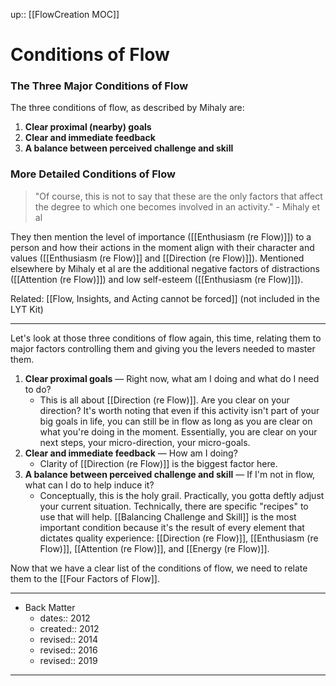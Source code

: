 up:: [[FlowCreation MOC]]

# Conditions of Flow
### The Three Major Conditions of Flow
The three conditions of flow, as described by Mihaly are:

1. **Clear proximal (nearby) goals**
2. **Clear and immediate feedback**
3. **A balance between perceived challenge and skill**

### More Detailed Conditions of Flow
> "Of course, this is not to say that these are the only factors that affect the degree to which one becomes involved in an activity." - Mihaly et al

They then mention the level of importance ([[Enthusiasm (re Flow)]]) to a person and how their actions in the moment align with their character and values ([[Enthusiasm (re Flow)]] and [[Direction (re Flow)]]). Mentioned elsewhere by Mihaly et al are the additional negative factors of distractions ([[Attention (re Flow)]]) and low self-esteem ([[Enthusiasm (re Flow)]]).

Related: [[Flow, Insights, and Acting cannot be forced]] (not included in the LYT Kit)

---
Let's look at those three conditions of flow again, this time, relating them to major factors controlling them and giving you the levers needed to master them.

1. **Clear proximal goals** — Right now, what am I doing and what do I need to do?
   - This is all about [[Direction (re Flow)]]. Are you clear on your direction? It's worth noting that even if this activity isn't part of your big goals in life, you can still be in flow as long as you are clear on what you're doing in the moment. Essentially, you are clear on your next steps, your micro-direction, your micro-goals.
2. **Clear and immediate feedback** — How am I doing?
   - Clarity of [[Direction (re Flow)]] is the biggest factor here.
3. **A balance between perceived challenge and skill** — If I'm not in flow, what can I do to help induce it?  
   - Conceptually, this is the holy grail. Practically, you gotta deftly adjust your current situation. Technically, there are specific "recipes" to use that will help. [[Balancing Challenge and Skill]] is the most important condition because it's the result of every element that dictates quality experience: [[Direction (re Flow)]], [[Enthusiasm (re Flow)]], [[Attention (re Flow)]], and [[Energy (re Flow)]]. 

Now that we have a clear list of the conditions of flow, we need to relate them to the [[Four Factors of Flow]]. 

---

- Back Matter
	- dates:: 2012
	- created:: 2012
	- revised:: 2014
	- revised:: 2016
	- revised:: 2019

---